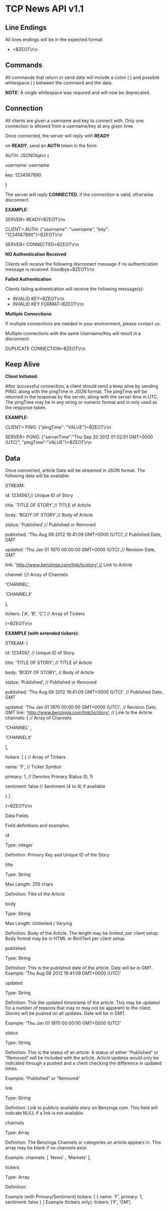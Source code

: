 # TCP News API v1.1

## Line Endings

All lines endings will be in the expected format:

* =BZEOT\r\n

## Commands

All commands that return or send data will include a colon (:) and possible whitespace ( ) between the command and the data.

**NOTE:** A single whitespace was required and will now be deprecated.

## Connection

All clients are given a username and key to connect with. Only one connection is allowed from a username/key at any given time.

Once connected, the server will reply with **READY**

on **READY**, send an **AUTH** token in the form:

AUTH: JSONObject {

  username: username

  key: 1234567890

}

The server will reply **CONNECTED**, if the connection is valid, otherwise disconnect.

**EXAMPLE:**

SERVER> READY=BZEOT\r\n

CLIENT> AUTH: {"username": "username", "key": "1234567890"}=BZEOT\r\n

SERVER> CONNECTED=BZEOT\r\n

**NO Authentication Received**

Clients will receive the following disconnect message if no authentication message is received: Goodbye=BZEOT\r\n

**Failed Authentication**

Clients failing authentication will receive the following message(s):

* INVALID KEY=BZEOT\r\n
* INVALID KEY FORMAT=BZEOT\r\n

**Multiple Connections**

If multiple connections are needed in your environment, please contact us.

Multiple connections with the same Username/Key will result in a disconnect:

DUPLICATE CONNECTION=BZEOT\r\n

## Keep Alive

**Client Initiated:**

After successful connection, a client should send a keep alive by sending PING: along with the pingTime in JSON format. The pingTime will be returned in the response by the server, along with the server time in UTC. The pingTime may be in any string or numeric format and in only used as the response token.

**EXAMPLE:**

CLIENT> PING: {"pingTime": "VALUE"}=BZEOT\r\n

SERVER> PONG: {"serverTime":"Thu Sep 20 2012 01:02:51 GMT+0000 (UTC)", "pingTime":"VALUE"}=BZEOT\r\n

## Data

Once connected, article Data will be streamed in JSON format. The following data will be available:

STREAM:

id: 1234567,// Unique ID of Story

title: 'TITLE OF STORY',// TITLE of Article

body: 'BODY OF STORY',// Body of Article

status: 'Published',// Published or Removed

published: 'Thu Aug 09 2012 19:41:09 GMT+0000 (UTC)',// Published Date, GMT

updated: 'Thu Jan 01 1970 00:00:00 GMT+0000 (UTC)',// Revision Date, GMT

link: 'http://www.benzinga.com/link/to/story',// Link to Article

channel: [// Array of Channels

  'CHANNEL',

  'CHANNELX'

],

tickers: ['A', 'B', 'C'] // Array of Tickers

}=BZEOT\r\n

**EXAMPLE (with extended tickers):**

STREAM: {

id: 1234567,	// Unique ID of Story

title: 'TITLE OF STORY',	// TITLE of Article

body: 'BODY OF STORY',	// Body of Article

status: ‘Published’,	// Published or Removed

published: 'Thu Aug 09 2012 19:41:09 GMT+0000 (UTC)',	// Published Date, GMT

updated: 'Thu Jan 01 1970 00:00:00 GMT+0000 (UTC)',	// Revision Date, GMT
link: ‘http://www.benzinga.com/link/to/story’,	// Link to the Article
channels: [	// Array of Channels

'CHANNEL' ,

‘CHANNELX’

],

tickers: [ {	// Array of Tickers

name: 'F',	// Ticker Symbol

primary: 1,	// Denotes Primary Status (0, 1)

sentiment: false	// Sentiment (­4 to 4) if available

} ]

}=BZEOT\r\n


Data Fields


Field definitions and examples.

id

Type: integer

Definition: Primary Key and Unique ID of the Story

title

Type: String

Max Length: 255 chars

Definition: Title of the Article

body

Type: String

Max Length: Unlimited / Varying

Definition: Body of the Article. The length may be limited, per client setup. Body format may be in HTML or RichText per client setup.

published

Type: String

Definition: This is the published date of the article. Date will be in GMT. Example: 'Thu Aug 09 2012 19:41:09 GMT+0000 (UTC)'

updated

Type: String

Definition: This the updated timestamp of the article. This may be updated for a number of reasons that may or may not be apparent to the client. Stories will be pushed on all updates. Date will be in GMT.

Example: 'Thu Jan 01 1970 00:00:00 GMT+0000 (UTC)'

status

Type: String

Definition: This is the status of an article. A status of either “Published” or “Removed” will be included with the article. Article updates would only be indicated through a pushed and a client checking the difference in updated times.

Example: “Published” or “Removed”

link

Type: String

Definition: Link to publicly available story on Benzinga.com. This field will indicate NULL if a link is not available.

channels

Type: Array

Definition: The Benzinga Channels or categories an article appears in. This array may be blank if no channels exist.

Example: channels: [
‘News’ , ‘Markets’ ],

tickers

Type: Array

Definition:

Example (with Primary/Sentiment) tickers: [ {
name: 'F', primary: 1, sentiment: false
} ] Example (tickers only):
tickers: [‘F’, ‘GM’]
